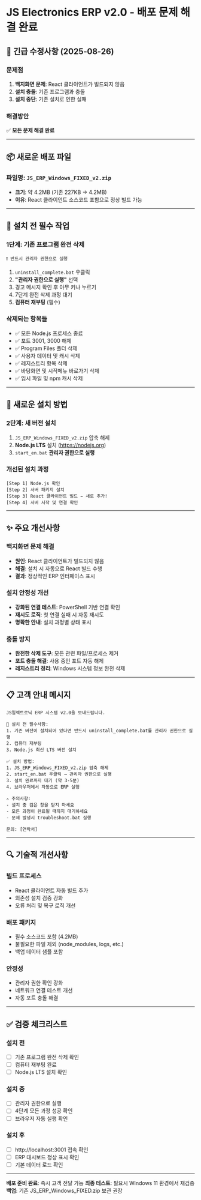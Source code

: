 # JS Electronics ERP v2.0 - 배포 문제 해결 완료

## 🚨 긴급 수정사항 (2025-08-26)

### 문제점
1. **백지화면 문제**: React 클라이언트가 빌드되지 않음
2. **설치 충돌**: 기존 프로그램과 충돌
3. **설치 중단**: 기존 설치로 인한 실패

### 해결방안
✅ **모든 문제 해결 완료**

---

## 📦 새로운 배포 파일

### 파일명: `JS_ERP_Windows_FIXED_v2.zip`
- **크기**: 약 4.2MB (기존 227KB → 4.2MB)
- **이유**: React 클라이언트 소스코드 포함으로 정상 빌드 가능

---

## 🔧 설치 전 필수 작업

### 1단계: 기존 프로그램 완전 삭제
```
❗ 반드시 관리자 권한으로 실행
```

1. `uninstall_complete.bat` 우클릭
2. **"관리자 권한으로 실행"** 선택
3. 경고 메시지 확인 후 아무 키나 누르기
4. 7단계 완전 삭제 과정 대기
5. **컴퓨터 재부팅** (필수)

### 삭제되는 항목들
- ✅ 모든 Node.js 프로세스 종료
- ✅ 포트 3001, 3000 해제
- ✅ Program Files 폴더 삭제
- ✅ 사용자 데이터 및 캐시 삭제
- ✅ 레지스트리 항목 삭제
- ✅ 바탕화면 및 시작메뉴 바로가기 삭제
- ✅ 임시 파일 및 npm 캐시 삭제

---

## 🚀 새로운 설치 방법

### 2단계: 새 버전 설치
1. `JS_ERP_Windows_FIXED_v2.zip` 압축 해제
2. **Node.js LTS** 설치 (https://nodejs.org)
3. `start_en.bat` **관리자 권한으로 실행**

### 개선된 설치 과정
```
[Step 1] Node.js 확인
[Step 2] 서버 패키지 설치
[Step 3] React 클라이언트 빌드 ← 새로 추가!
[Step 4] 서버 시작 및 연결 확인
```

---

## ✨ 주요 개선사항

### 백지화면 문제 해결
- **원인**: React 클라이언트가 빌드되지 않음
- **해결**: 설치 시 자동으로 React 빌드 수행
- **결과**: 정상적인 ERP 인터페이스 표시

### 설치 안정성 개선
- **강화된 연결 테스트**: PowerShell 기반 연결 확인
- **재시도 로직**: 첫 연결 실패 시 자동 재시도
- **명확한 안내**: 설치 과정별 상태 표시

### 충돌 방지
- **완전한 삭제 도구**: 모든 관련 파일/프로세스 제거
- **포트 충돌 해결**: 사용 중인 포트 자동 해제
- **레지스트리 정리**: Windows 시스템 정보 완전 삭제

---

## 📋 고객 안내 메시지

```
JS일렉트로닉 ERP 시스템 v2.0을 보내드립니다.

🚨 설치 전 필수사항:
1. 기존 버전이 설치되어 있다면 반드시 uninstall_complete.bat를 관리자 권한으로 실행
2. 컴퓨터 재부팅
3. Node.js 최신 LTS 버전 설치

✅ 설치 방법:
1. JS_ERP_Windows_FIXED_v2.zip 압축 해제
2. start_en.bat 우클릭 → 관리자 권한으로 실행
3. 설치 완료까지 대기 (약 3-5분)
4. 브라우저에서 자동으로 ERP 실행

⚠️ 주의사항:
- 설치 중 검은 창을 닫지 마세요
- 모든 과정이 완료될 때까지 대기하세요
- 문제 발생시 troubleshoot.bat 실행

문의: [연락처]
```

---

## 🔍 기술적 개선사항

### 빌드 프로세스
- React 클라이언트 자동 빌드 추가
- 의존성 설치 검증 강화
- 오류 처리 및 복구 로직 개선

### 배포 패키지
- 필수 소스코드 포함 (4.2MB)
- 불필요한 파일 제외 (node_modules, logs, etc.)
- 백업 데이터 샘플 포함

### 안정성
- 관리자 권한 확인 강화
- 네트워크 연결 테스트 개선
- 자동 포트 충돌 해결

---

## ✅ 검증 체크리스트

### 설치 전
- [ ] 기존 프로그램 완전 삭제 확인
- [ ] 컴퓨터 재부팅 완료
- [ ] Node.js LTS 설치 확인

### 설치 중
- [ ] 관리자 권한으로 실행
- [ ] 4단계 모든 과정 성공 확인
- [ ] 브라우저 자동 실행 확인

### 설치 후
- [ ] http://localhost:3001 접속 확인
- [ ] ERP 대시보드 정상 표시 확인
- [ ] 기본 데이터 로드 확인

---

**배포 준비 완료**: 즉시 고객 전달 가능
**최종 테스트**: 필요시 Windows 11 환경에서 재검증
**백업**: 기존 JS_ERP_Windows_FIXED.zip 보관 권장
